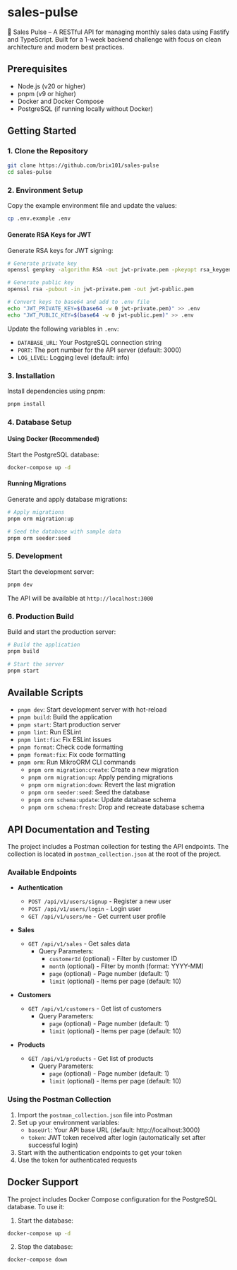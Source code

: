 # sales-pulse

🚀 Sales Pulse – A RESTful API for managing monthly sales data using Fastify and TypeScript. Built for a 1-week backend challenge with focus on clean architecture and modern best practices.

## Prerequisites

- Node.js (v20 or higher)
- pnpm (v9 or higher)
- Docker and Docker Compose
- PostgreSQL (if running locally without Docker)

## Getting Started

### 1. Clone the Repository

```bash
git clone https://github.com/brix101/sales-pulse
cd sales-pulse
```

### 2. Environment Setup

Copy the example environment file and update the values:

```bash
cp .env.example .env
```

#### Generate RSA Keys for JWT

Generate RSA keys for JWT signing:

```bash
# Generate private key
openssl genpkey -algorithm RSA -out jwt-private.pem -pkeyopt rsa_keygen_bits:4096

# Generate public key
openssl rsa -pubout -in jwt-private.pem -out jwt-public.pem

# Convert keys to base64 and add to .env file
echo "JWT_PRIVATE_KEY=$(base64 -w 0 jwt-private.pem)" >> .env
echo "JWT_PUBLIC_KEY=$(base64 -w 0 jwt-public.pem)" >> .env

```

Update the following variables in `.env`:

- `DATABASE_URL`: Your PostgreSQL connection string
- `PORT`: The port number for the API server (default: 3000)
- `LOG_LEVEL`: Logging level (default: info)

### 3. Installation

Install dependencies using pnpm:

```bash
pnpm install
```

### 4. Database Setup

#### Using Docker (Recommended)

Start the PostgreSQL database:

```bash
docker-compose up -d
```

#### Running Migrations

Generate and apply database migrations:

```bash
# Apply migrations
pnpm orm migration:up

# Seed the database with sample data
pnpm orm seeder:seed
```

### 5. Development

Start the development server:

```bash
pnpm dev
```

The API will be available at `http://localhost:3000`

### 6. Production Build

Build and start the production server:

```bash
# Build the application
pnpm build

# Start the server
pnpm start
```

## Available Scripts

- `pnpm dev`: Start development server with hot-reload
- `pnpm build`: Build the application
- `pnpm start`: Start production server
- `pnpm lint`: Run ESLint
- `pnpm lint:fix`: Fix ESLint issues
- `pnpm format`: Check code formatting
- `pnpm format:fix`: Fix code formatting
- `pnpm orm`: Run MikroORM CLI commands
  - `pnpm orm migration:create`: Create a new migration
  - `pnpm orm migration:up`: Apply pending migrations
  - `pnpm orm migration:down`: Revert the last migration
  - `pnpm orm seeder:seed`: Seed the database
  - `pnpm orm schema:update`: Update database schema
  - `pnpm orm schema:fresh`: Drop and recreate database schema

## API Documentation and Testing

The project includes a Postman collection for testing the API endpoints. The collection is located in `postman_collection.json` at the root of the project.

### Available Endpoints

- **Authentication**

  - `POST /api/v1/users/signup` - Register a new user
  - `POST /api/v1/users/login` - Login user
  - `GET /api/v1/users/me` - Get current user profile

- **Sales**

  - `GET /api/v1/sales` - Get sales data
    - Query Parameters:
      - `customerId` (optional) - Filter by customer ID
      - `month` (optional) - Filter by month (format: YYYY-MM)
      - `page` (optional) - Page number (default: 1)
      - `limit` (optional) - Items per page (default: 10)

- **Customers**

  - `GET /api/v1/customers` - Get list of customers
    - Query Parameters:
      - `page` (optional) - Page number (default: 1)
      - `limit` (optional) - Items per page (default: 10)

- **Products**
  - `GET /api/v1/products` - Get list of products
    - Query Parameters:
      - `page` (optional) - Page number (default: 1)
      - `limit` (optional) - Items per page (default: 10)

### Using the Postman Collection

1. Import the `postman_collection.json` file into Postman
2. Set up your environment variables:
   - `baseUrl`: Your API base URL (default: http://localhost:3000)
   - `token`: JWT token received after login (automatically set after successful login)
3. Start with the authentication endpoints to get your token
4. Use the token for authenticated requests

## Docker Support

The project includes Docker Compose configuration for the PostgreSQL database. To use it:

1. Start the database:

```bash
docker-compose up -d
```

2. Stop the database:

```bash
docker-compose down
```
